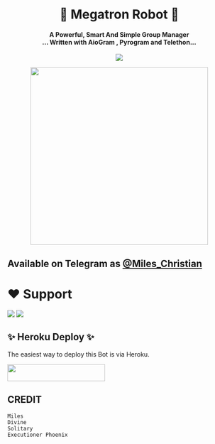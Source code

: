 <h1 align="center"><b> 🦋 Megatron Robot 🦋 </b></h1>

<h4 align="center">A Powerful, Smart And Simple Group Manager <br> ... Written with AioGram , Pyrogram and Telethon...</h4>
<p align='center'>
  <a href="https://www.python.org/" alt="made-with-python"> <img src="https://img.shields.io/badge/Made%20with-Python-1f425f.svg?style=flat-square&logo=python&color=blue" /> </a>
 
</p>

<p align="center"><a href="https://t.me/Megatron_Ro_Bot"><img src="(https://telegra.ph/file/df2b6f612d76b0d2e462c.jpg)" width="400"></a></p>

## Available on Telegram as [@Miles_Christian](https://t.me/Megatron_Ro_Bot)

# ❤️ Support
<a href="https://t.me/Yeager_Muxic"><img src="https://img.shields.io/badge/Join-Telegram%20Channel-red.svg?logo=Telegram"></a>
<a href="https://t.me/Yeager_Support"><img src="https://img.shields.io/badge/Join-Telegram%20Group-blue.svg?logo=telegram"></a>


## ✨ Heroku Deploy ✨
The easiest way to deploy this Bot is via Heroku.

<p align="left"><a href="https://heroku.com/deploy?template=https://github.com/dipvyash/Megatron"> <img src="https://img.shields.io/badge/Deploy%20To%20Heroku-black?style=for-the-badge&logo=heroku" width="220" height="38.45"/></a></p>



## CREDIT
```
Miles
Divine
Solitary
Executioner Phoenix
```

